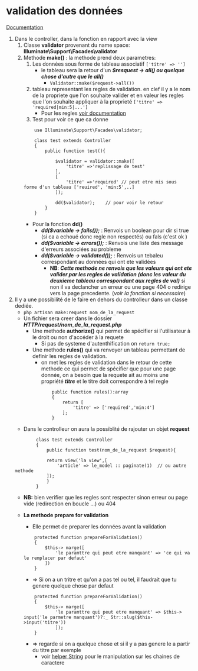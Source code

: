 # validation des données 
[Documentation](https://laravel.com/docs/10.x/validation)

1. Dans le controller, dans la fonction en rapport avec la view 
    1. Classe **validator** provenant du name space: **Illuminate\Support\Facades\validator**
    2. Methode **make()** : la methode prend deux parametres:
        1. Les données sous forme de tableau associatif `['titre' => '']`
            - le tableau sera la retour d'un ***$resquest -> all() ou quelque chose d'autre que le all()***
                - `Validator::make($request->all())`
        2. tableau representant les regles de validation. en clef il y a le nom de la propriete que l'on souhaite valider et en valeur les regles que l'on souhaite appliquer à la proprieté `['titre' => 'required|min:5|...']`
            - Pour les regles [voir documentation](https://laravel.com/docs/10.x/validation#available-validation-rules)
        3. Test pour voir ce que ca donne 
        ```
            use Illuminate\Support\Facades\validator;

            class test extends Controller
            {
                public function test(){

                    $validator = validator::make([
                        'titre' =>'replissage de test'
                    ],
                    [
                        'titre' =>'required' // peut etre mis sous forme d'un tableau ['reuired', 'min:5',..]
                    ]);
                    
                    dd($validator);    // pour voir le retour
                }
            }
        ```
        - Pour la fonction **dd()**
            - ***dd($variable -> fails());*** : Renvois un boolean pour dir si true (si ca a echoué donc regle non respectés) ou fals (c'est ok ) 
            - ***dd($variable -> errors());*** : Renvois une liste des message d'erreurs associées au probleme
            - ***dd($variable -> validated());*** : Renvois un tebaleu correspondant au données qui ont ete validées 
                - **NB**: ***Cette methode ne renvois que les valeurs qui ont ete valider par les regles de validation (donc les valeur du deuxieme tableau correspondant aux regles de val)*** si non il va declancher un erreur ou une page 404 o redirige vers la page precedente. (*voir la fonction si necessaire*)
2. Il y a une possibilité de le faire en dehors du controlleur dans un classe dediée.
    - `php artisan make:request nom_de_la_request`
    - Un fichier sera creer dans le dossier ***HTTP/request/nom_de_la_request.php***
        - Une methode **authorize()** qui permet de spécifier si l'utilisateur à le droit ou non d'accéder à la requete
            - Si pas de systeme d'autenthification on `return true;`
        - Une methode **rules()** qui va renvoyer un tableau permettant de definir les regles de validation. 
            - on met les regles de validation dans le retour de cette methode ce qui permet de spécifier que pour une page donnée, on a besoin que la requete ait au moins une propriété ***titre*** et le titre doit correspondre à tel regle 
                ```
                    public function rules():array
                    {
                        return [
                            'titre' => ['required','min:4']
                        ];
                    }
                ```
    - Dans le controlleur on aura la possiblité de rajouter un objet **request**
    ```
            class test extends Controller
            {
                public function test(nom_de_la_request $request){

                return view('la view',[
                    'article' => le_model :: paginate(1)  // ou autre methode
                ]);
                }
            }
    ```
    - **NB:** bien verifier que les regles sont respecter sinon erreur ou page vide (redirection en boucle ...) ou 404

    - **La methode prepare for validation**
        - Elle permet de preparer les données avant la validation 
        ```
            protected function prepareForValidation()
            {
                $this-> marge([
                    'le paramttre qui peut etre manquant' => 'ce qui va le remplacer par defaut'
                ])
            }
        ```
        - => Si on a un tritre et qu'on a pas tel ou tel, il faudrait que tu genere quelque chose par defaut
        ```
            protected function prepareForValidation()
            {
                $this-> marge([
                    'le paramttre qui peut etre manquant' => $this-> input('le parmetre manquant')?:_ Str::slug($this->input('titre'))
                    ]);
            }
        ```
        - => regarde si on a quelque chose et si il y a pas genere le a partir du titre par exemple
            - voir [helper String](https://laravel.com/docs/10.x/helpers) pour le manipulation sur les chaines de caractere
